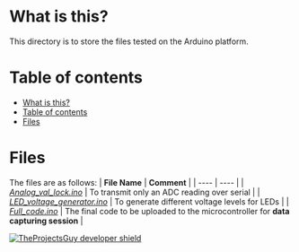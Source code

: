 # What is this?
This directory is to store the files tested on the Arduino platform.

# Table of contents
- [What is this?](#what-is-this)
- [Table of contents](#table-of-contents)
- [Files](#files)

# Files
The files are as follows:
| **File Name** | **Comment** |
| ---- | ---- | 
| [*Analog_val_lock.ino*](./Analog_val_lock/Analog_val_lock.ino) | To transmit only an ADC reading over serial |
| [*LED_voltage_generator.ino*](./LED_voltage_generator/LED_voltage_generator.ino) | To generate different voltage levels for LEDs |
| [*Full_code.ino*](./Full_code/Full_code.ino) | The final code to be uploaded to the microcontroller for **data capturing session** |


[![TheProjectsGuy developer shield][TheProjectsGuy-dev-shield]][TheProjectsGuy-dev-profile]

[TheProjectsGuy-dev-shield]: https://img.shields.io/badge/Dev-TheProjectsGuy-0061ff.svg
[TheProjectsGuy-dev-profile]: https://github.com/TheProjectsGuy
